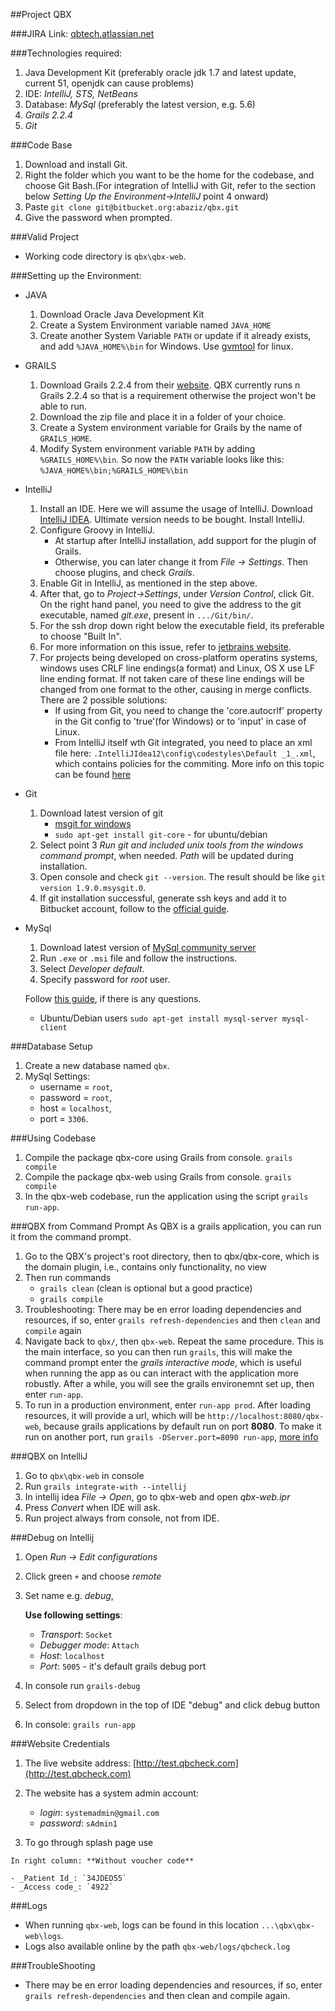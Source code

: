 ##Project QBX

###JIRA Link:
[qbtech.atlassian.net](https://qbtech.atlassian.net)

###Technologies required:
1. Java Development Kit (preferably oracle jdk 1.7 and latest update, current 51, openjdk can cause problems)
2. IDE: _IntelliJ, STS, NetBeans_
3. Database: _MySql_ (preferably the latest version, e.g. 5.6)
4. _Grails 2.2.4_
5. _Git_
    
###Code Base
1. Download and install Git.
2. Right the folder which you want to be the home for the codebase, and choose Git Bash.(For integration of IntelliJ with Git, refer to  the section below _Setting Up the Environment->IntelliJ_ point 4 onward)
3. Paste `git clone git@bitbucket.org:abaziz/qbx.git`
4. Give the password when prompted.
    
###Valid Project
- Working code directory is `qbx\qbx-web`.
    
###Setting up the Environment:
- JAVA
    1. Download Oracle Java Development Kit
    2. Create a System Environment variable named `JAVA_HOME`
    3. Create another System Variable `PATH` or update if it already exists, and add `%JAVA_HOME%\bin` for Windows. Use [gvmtool](http://gvmtool.net/) for linux.
- GRAILS
    1. Download Grails 2.2.4 from their [website](http://grails.org/download). QBX currently runs n Grails 2.2.4 so that is a requirement otherwise the project won't be able to run.
    2. Download the zip file and place it in a folder of your choice.
    3. Create a System environment variable for Grails by the name of `GRAILS_HOME`.
    4. Modify System environment variable `PATH` by adding `%GRAILS_HOME%\bin`. So now the `PATH` variable looks like this: `%JAVA_HOME%\bin;%GRAILS_HOME%\bin`
- IntelliJ
    1. Install an IDE. Here we will assume the usage of IntelliJ. Download [IntelliJ IDEA](http://www.jetbrains.com/idea/download/index.html). Ultimate version needs to be bought. Install IntelliJ.
    2. Configure Groovy in IntelliJ.
        - At startup after IntelliJ installation, add support for the plugin of Grails.
        - Otherwise, you can later change it from _File -> Settings_. Then choose plugins, and check _Grails_.
    3. Enable Git in IntelliJ, as mentioned in the step above.
    4. After that, go to _Project->Settings_, under _Version Control_, click Git. On the right hand panel, you need to give the address to the git executable, named _git.exe_, present in `.../Git/bin/`.
    5. For the ssh drop down right below the executable field, its preferable to choose "Built In".
    6. For more information on this issue, refer to [jetbrains website](http://www.jetbrains.com/idea/webhelp/using-git-integration.html).
    7. For projects being developed on cross-platform operatins systems, windows uses CRLF line endings(a format) and Linux, OS X use LF line ending format. If not taken care of these line endings will be changed from one format to the other, causing in merge conflicts. There are 2 possible solutions:
        - If using from Git, you need to change the 'core.autocrlf' property in the Git config to 'true'(for Windows) or to 'input' in case of Linux.
        - From IntelliJ itself wth Git integrated, you need to place an xml file here: `.IntelliJIdea12\config\codestyles\Default _1_.xml`, which contains policies for the commiting.
More info on this topic can be found [here](http://stackoverflow.com/questions/3206843/how-line-ending-conversions-work-with-git-core-autocrlf-between-different-operat)
- Git
    1. Download latest version of git
        - [msgit for windows](https://code.google.com/p/msysgit/downloads/list?q=full+installer+official+git)
        - `sudo apt-get install git-core` - for ubuntu/debian
    2. Select point 3 _Run git and included unix tools from the windows command prompt_, when needed. _Path_ will be updated during installation.
    3. Open console and check `git --version`. The result should be like `git version 1.9.0.msysgit.0`.
    4. If git installation successful, generate ssh keys and add it to Bitbucket account, follow to the [official guide](https://confluence.atlassian.com/display/BITBUCKET/Set+up+SSH+for+Git).
- MySql
    1. Download latest version of [MySql community server](http://dev.mysql.com/downloads/mysql/)
    2. Run `.exe` or `.msi` file and follow the instructions.
    3. Select _Developer default_.
    4. Specify password for _root_ user.

    Follow [this guide](http://www.mysqltutorial.org/install-mysql/), if there is any questions.

    - Ubuntu/Debian users `sudo apt-get install mysql-server mysql-client`

###Database Setup
  1. Create a new database named `qbx`.
  2. MySql Settings:
      - username = `root`,
      - password = `root`,
      - host = `localhost`,
      - port = `3306`.

###Using Codebase
  1. Compile the package qbx-core using Grails from console. `grails compile`
  2. Compile the package qbx-web using Grails from console. `grails compile`
  3. In the qbx-web codebase, run the application using the script `grails run-app`.
    
###QBX from Command Prompt
As QBX is a grails application, you can run it from the command prompt.

  1. Go to the QBX's project's root directory, then to qbx/qbx-core, which is the domain plugin, i.e., contains only functionality, no view
  2. Then run commands
     - `grails clean` (clean is optional but a good practice)
     - `grails compile`
  3. Troubleshooting: There may be en error loading dependencies and resources, if so, enter
  `grails refresh-dependencies` and then `clean` and `compile` again
  4. Navigate back to `qbx/`, then `qbx-web`. Repeat the same procedure. This is the main interface, so you can then run `grails`, this will make the command prompt enter the _grails interactive mode_, which is useful when running the app as ou can interact with the application more robustly. After a while, you will see the grails environemnt set up, then enter `run-app`. 
  5. To run in a production environment, enter `run-app prod`.
After loading resources, it will provide a url, which will be `http://localhost:8080/qbx-web`, because grails applications by default run on port **8080**. To make it run on another port, run `grails -DServer.port=8090 run-app`,  [more info](http://stackoverflow.com/questions/10955899/how-to-change-grails-localhost-port)
    
###QBX on IntelliJ
  1. Go to `qbx\qbx-web` in console
  2. Run `grails integrate-with --intellij`
  3. In intellij idea _File -> Open_, go to qbx-web and open _qbx-web.ipr_
  4. Press _Convert_ when IDE will ask.
  5. Run project always from console, not from IDE.

###Debug on Intellij
   1. Open _Run -> Edit configurations_
   2. Click green `+` and choose _remote_
   3. Set name e.g. _debug_, 

       **Use following settings**:

       - _Transport_: `Socket`
       - _Debugger mode_: `Attach`
       - _Host_: `localhost`
       - _Port_: `5005` - it's default grails debug port

   4. In console run `grails-debug`
   5. Select from dropdown in the top of IDE "debug" and click debug button
   6. In console: `grails run-app`

    
###Website Credentials
  1. The live website address: [http://test.qbcheck.com](http://test.qbcheck.com)
  2. The website has a system admin account:

      - _login_: `systemadmin@gmail.com`
      - _password_: `sAdmin1`

  3. To go through splash page use

    In right column: **Without voucher code**

    - _Patient Id_: `34JDED55`
    - _Access code_: `4922`

###Logs
- When running `qbx-web`, logs can be found in this location `...\qbx\qbx-web\logs`.
- Logs also available online by the path `qbx-web/logs/qbcheck.log`
    
###TroubleShooting
  - There may be en error loading dependencies and resources, if so, enter `grails refresh-dependencies` and then clean and compile again.